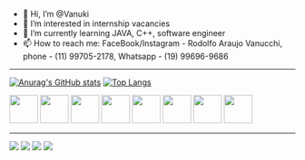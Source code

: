 - 👋 Hi, I’m @Vanuki
- 👀 I’m interested in internship vacancies
- 🌱 I’m currently learning JAVA, C++, software engineer
- 📫 How to reach me: FaceBook/Instagram - Rodolfo Araujo Vanucchi, phone - (11) 99705-2178, Whatsapp - (19) 99696-9686  
<hr>

  [![Anurag's GitHub stats](https://github-readme-stats.vercel.app/api?username=Vanuki&show_icons=true&theme=tokyonight&hide=contribs)](https://github.com/anuraghazra/github-readme-stats)
  [![Top Langs](https://github-readme-stats.vercel.app/api/top-langs/?username=Vanuki&theme=tokyonight)](https://github.com/anuraghazra/github-readme-stats)


<div>
  <img height="50" width="50"  src="https://cdn.jsdelivr.net/gh/devicons/devicon/icons/java/java-original-wordmark.svg" />
  <img height="50" width="50" src="https://cdn.jsdelivr.net/gh/devicons/devicon/icons/kotlin/kotlin-original-wordmark.svg" />
  <img height="50" width="50" src="https://cdn.jsdelivr.net/gh/devicons/devicon/icons/android/android-original.svg" />
  <img height="50" width="50" src="https://cdn.jsdelivr.net/gh/devicons/devicon/icons/python/python-original-wordmark.svg" />  
  <img height="50" width="50" src="https://cdn.jsdelivr.net/gh/devicons/devicon/icons/cplusplus/cplusplus-original.svg" />
  <img height="50" width="50" src="https://cdn.jsdelivr.net/gh/devicons/devicon/icons/html5/html5-original-wordmark.svg" />
  <img height="50" width="50" src="https://cdn.jsdelivr.net/gh/devicons/devicon/icons/css3/css3-original-wordmark.svg" />
  <img height="50" width="50" src="https://cdn.jsdelivr.net/gh/devicons/devicon/icons/javascript/javascript-original.svg" />
</div>

<hr>

<div> 
  <a href="https://www.linkedin.com/in/rodolfo-araujo-vanucchi-571669144/" target="_blank"><img src="https://img.shields.io/badge/LinkedIn-0077B5?style=for-the-badge&logo=linkedin&logoColor=white"></a>
  <a href="https://www.youtube.com/channel/UCXhy81ObMUN2yku99lLgNzg/featured" target="_blank"><img src="https://img.shields.io/badge/YouTube-FF0000?style=for-the-badge&logo=youtube&logoColor=white"></a>
  <a href="https://www.facebook.com/rodolfo.araujovanucch/" target="_blank"><img src="https://img.shields.io/badge/Facebook-1877F2?style=for-the-badge&logo=facebook&logoColor=white"></a>
  <a href="https://api.whatsapp.com/send?phone=5519996969686" target="_blank"><img src="https://img.shields.io/badge/WhatsApp-25D366?style=for-the-badge&logo=whatsapp&logoColor=white"></a>
</div>
